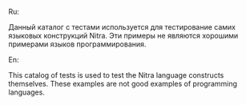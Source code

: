 ﻿Ru:

Данный каталог с тестами используется для тестирование самих языковых конструкций Nitra.
Эти примеры не являются хорошими примерами языков программирования.

En:

This catalog of tests is used to test the Nitra language constructs themselves.
These examples are not good examples of programming languages.
